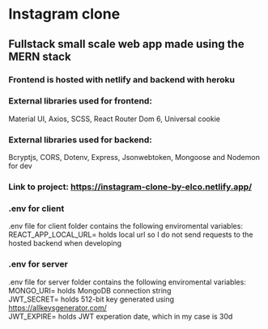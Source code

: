 # Instagram clone

## Fullstack small scale web app made using the MERN stack

### Frontend is hosted with netlify and backend with heroku

### External libraries used for frontend: <br />
Material UI, Axios, SCSS, React Router Dom 6, Universal cookie

### External libraries used for backend: <br />
Bcryptjs, CORS, Dotenv, Express, Jsonwebtoken, Mongoose and Nodemon for dev

### Link to project: https://instagram-clone-by-elco.netlify.app/

### .env for client

.env file for client folder contains the following enviromental variables: <br />
REACT_APP_LOCAL_URL= holds local url so I do not send requests to the hosted backend when developing

### .env for server

.env file for server folder contains the following enviromental variables: <br />
MONGO_URI= holds MongoDB connection string <br />
JWT_SECRET= holds 512-bit key generated using https://allkeysgenerator.com/ <br />
JWT_EXPIRE= holds JWT experation date, which in my case is 30d <br />
